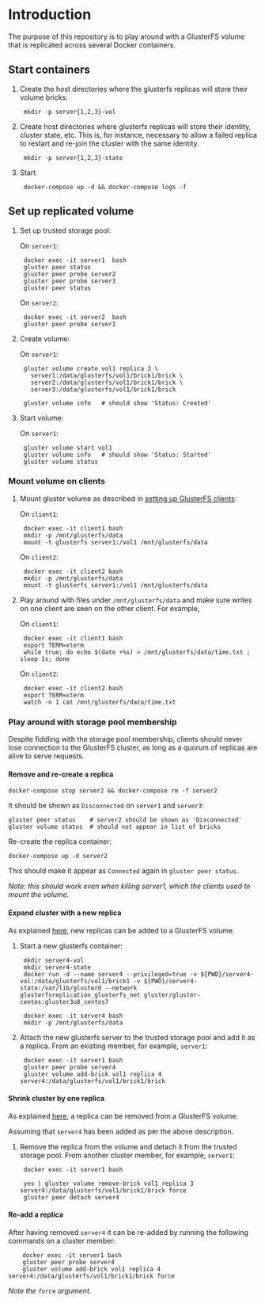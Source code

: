 # Introduction

The purpose of this repository is to play around with a GlusterFS
volume that is replicated across several Docker containers.



## Start containers

1. Create the host directories where the glusterfs replicas will store their
   volume bricks:

        mkdir -p server{1,2,3}-vol
	
2. Create host directories where glusterfs replicas will store their 
   identity, cluster state, etc. This is, for instance, necessary to allow 
   a failed replica to restart and re-join the cluster with the same identity.
   
        mkdir -p server{1,2,3}-state


3. Start

        docker-compose up -d && docker-compose logs -f



## Set up replicated volume

1. Set up trusted storage pool:

    On `server1`: 

        docker exec -it server1  bash
        gluster peer status
        gluster peer probe server2
        gluster peer probe server3
        gluster peer status

    On `server2`:

        docker exec -it server2  bash
        gluster peer probe server1
	 
2. Create volume:

    On `server1`:
	
	    gluster volume create vol1 replica 3 \
		  server1:/data/glusterfs/vol1/brick1/brick \
		  server2:/data/glusterfs/vol1/brick1/brick \
		  server3:/data/glusterfs/vol1/brick1/brick
		  
		gluster volume info   # should show 'Status: Created'

3. Start volume:

    On `server1`:

        gluster volume start vol1
		gluster volume info   # should show 'Status: Started'
		gluster volume status
	 
	 
	 
### Mount volume on clients

1. Mount gluster volume as described in [setting up GlusterFS clients](https://gluster.readthedocs.io/en/latest/Administrator%20Guide/Setting%20Up%20Clients/):

    On `client1`:
	
        docker exec -it client1 bash
		mkdir -p /mnt/glusterfs/data
        mount -t glusterfs server1:/vol1 /mnt/glusterfs/data

    On `client2`:
	
        docker exec -it client2 bash
		mkdir -p /mnt/glusterfs/data
        mount -t glusterfs server1:/vol1 /mnt/glusterfs/data
		
2. Play around with files under `/mnt/glusterfs/data` and make sure writes
   on one client are seen on the other client. For example,

    On `client1`:
		
        docker exec -it client1 bash
		export TERM=xterm
		while true; do echo $(date +%s) > /mnt/glusterfs/data/time.txt ; sleep 1s; done

    On `client2`:

        docker exec -it client2 bash
		export TERM=xterm
        watch -n 1 cat /mnt/glusterfs/data/time.txt
   
   
   
   
### Play around with storage pool membership

Despite fiddling with the storage pool membership, clients should never
lose connection to the GlusterFS cluster, as long as a quorum of replicas
are alive to serve requests.


#### Remove and re-create a replica


    docker-compose stop server2 && docker-compose rm -f server2

    
It should be shown as `Disconnected` on `server1` and `server3`:
   
    gluster peer status    # server2 should be shown as 'Disconnected'
	gluster volume status  # should not appear in list of bricks

Re-create the replica container:

    docker-compose up -d server2

This should make it appear as `Connected` again in `gluster peer status`.

*Note: this should work even when killing server1, which the clients used to 
mount the volume.*



#### Expand cluster with a new replica

As explained [here](http://gluster.readthedocs.io/en/latest/Administrator%20Guide/Managing%20Volumes/#expanding-volumes), new replicas can be added to a GlusterFS volume.

1. Start a new glusterfs container:

        mkdir server4-vol
        mkdir server4-state
        docker run -d --name server4 --privileged=true -v ${PWD}/server4-vol:/data/glusterfs/vol1/brick1 -v ${PWD}/server4-state:/var/lib/glusterd --network glusterfsreplication_glusterfs_net gluster/gluster-centos:gluster3u8_centos7
	 
	    docker exec -it server4 bash
        mkdir -p /mnt/glusterfs/data

2. Attach the new glusterfs server to the trusted storage pool and add it as 
   a replica. From an existing member, for example, `server1`:

        docker exec -it server1 bash
        gluster peer probe server4
	    gluster volume add-brick vol1 replica 4 server4:/data/glusterfs/vol1/brick1/brick



#### Shrink cluster by one replica

As explained [here](http://gluster.readthedocs.io/en/latest/Administrator%20Guide/Managing%20Volumes/#shrinking-volumes), a replica can be removed from a GlusterFS volume.

Assuming that `server4` has been added as per the above description.

1. Remove the replica from the volume and detach it from the trusted storage 
   pool. From another cluster member, for example, `server1`:

        docker exec -it server1 bash

	    yes | gluster volume remove-brick vol1 replica 3 server4:/data/glusterfs/vol1/brick1/brick force
        gluster peer detach server4



#### Re-add a replica

After having removed `server4` it can be re-added by running the following 
commands on a cluster member:

        docker exec -it server1 bash
        gluster peer probe server4
	    gluster volume add-brick vol1 replica 4 server4:/data/glusterfs/vol1/brick1/brick force


*Note the `force` argument.*
